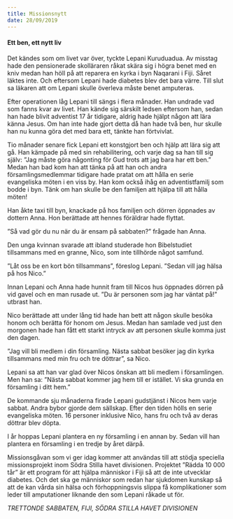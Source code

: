 ```yaml
---
title: Missionsnytt
date: 28/09/2019
---
```


#### Ett ben, ett nytt liv

Det kändes som om livet var över, tyckte Lepani Kuruduadua. Av misstag hade den pensionerade skolläraren råkat skära sig i högra benet med en kniv medan han höll på att reparera en kyrka i byn Naqarani i Fiji. Såret läktes inte. Och eftersom Lepani hade diabetes blev det bara värre. Till slut sa läkaren att om Lepani skulle överleva måste benet amputeras.

Efter operationen låg Lepani till sängs i flera månader. Han undrade vad som fanns kvar av livet. Han kände sig särskilt ledsen eftersom han, sedan han hade blivit adventist 17 år tidigare, aldrig hade hjälpt någon att lära känna Jesus. Om han inte hade gjort detta då han hade två ben, hur skulle han nu kunna göra det med bara ett, tänkte han förtvivlat.

Tio månader senare fick Lepani ett konstgjort ben och hjälp att lära sig att gå. Han kämpade på med sin rehabilitering, och varje dag sa han till sig själv: ”Jag måste göra någonting för Gud trots att jag bara har ett ben.” Medan han bad kom han att tänka på att han och andra församlingsmedlemmar tidigare hade pratat om att hålla en serie evangeliska möten i en viss by. Han kom också ihåg en adventistfamilj som bodde i byn. Tänk om han skulle be den familjen att hjälpa till att hålla möten! 

Han åkte taxi till byn, knackade på hos familjen och dörren öppnades av dottern Anna. Hon berättade att hennes föräldrar hade flyttat.

”Så vad gör du nu när du är ensam på sabbaten?” frågade han Anna.

Den unga kvinnan svarade att ibland studerade hon Bibelstudiet tillsammans med en granne, Nico, som inte tillhörde något samfund.

”Låt oss be en kort bön tillsammans”, föreslog Lepani. ”Sedan vill jag hälsa på hos Nico.”

Innan Lepani och Anna hade hunnit fram till Nicos hus öppnades dörren på vid gavel och en man rusade ut. ”Du är personen som jag har väntat på!” utbrast han.

Nico berättade att under lång tid hade han bett att någon skulle besöka honom och berätta för honom om Jesus. Medan han samlade ved just den morgonen hade han fått ett starkt intryck av att personen skulle komma just den dagen. 

”Jag vill bli medlem i din församling. Nästa sabbat besöker jag din kyrka tillsammans med min fru och tre döttrar”, sa Nico.

Lepani sa att han var glad över Nicos önskan att bli medlem i församlingen. Men han sa: ”Nästa sabbat kommer jag hem till er istället. Vi ska grunda en församling i ditt hem.”

De kommande sju månaderna firade Lepani gudstjänst i Nicos hem varje sabbat. Andra bybor gjorde dem sällskap. Efter den tiden hölls en serie evangeliska möten. 16 personer inklusive Nico, hans fru och två av deras döttrar blev döpta.

I år hoppas Lepani plantera en ny församling i en annan by. Sedan vill han plantera en församling i en tredje by året därpå. 

Missionsgåvan som vi ger idag kommer att användas till att stödja speciella missionsprojekt inom Södra Stilla havet divisionen. Projektet ”Rädda 10 000 tår” är ett program för att hjälpa människor i Fiji så att de inte utvecklar diabetes. Och det ska ge människor som redan har sjukdomen kunskap så att de kan vårda sin hälsa och förhoppningsvis slippa få komplikationer som leder till amputationer liknande den som Lepani råkade ut för.

_TRETTONDE SABBATEN, FIJI, SÖDRA STILLA HAVET DIVISIONEN_